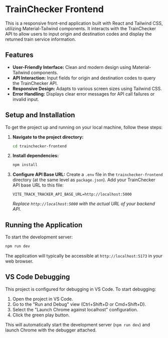# TrainChecker Frontend

This is a responsive front-end application built with React and Tailwind CSS, utilizing Material-Tailwind components. It interacts with the TrainChecker API to allow users to input origin and destination codes and display the returned train service information.

## Features

*   **User-Friendly Interface:** Clean and modern design using Material-Tailwind components.
*   **API Interaction:** Input fields for origin and destination codes to query the TrainChecker API.
*   **Responsive Design:** Adapts to various screen sizes using Tailwind CSS.
*   **Error Handling:** Displays clear error messages for API call failures or invalid input.

## Setup and Installation

To get the project up and running on your local machine, follow these steps:

1.  **Navigate to the project directory:**
    ```bash
    cd trainchecker-frontend
    ```

2.  **Install dependencies:**
    ```bash
    npm install
    ```

3.  **Configure API Base URL:**
    Create a `.env` file in the `trainchecker-frontend` directory (at the same level as `package.json`). Add your TrainChecker API base URL to this file:
    ```
    VITE_TRACK_TRACKER_API_BASE_URL=http://localhost:5000
    ```
    *Replace `http://localhost:5000` with the actual URL of your backend API.*

## Running the Application

To start the development server:

```bash
npm run dev
```

The application will typically be accessible at `http://localhost:5173` in your web browser.

## VS Code Debugging

This project is configured for debugging in VS Code. To start debugging:

1.  Open the project in VS Code.
2.  Go to the "Run and Debug" view (Ctrl+Shift+D or Cmd+Shift+D).
3.  Select the "Launch Chrome against localhost" configuration.
4.  Click the green play button.

This will automatically start the development server (`npm run dev`) and launch Chrome with the debugger attached.